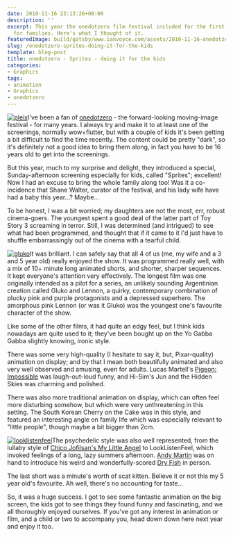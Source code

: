 ```yaml
---
date: 2010-11-16 23:13:26+00:00
description: ''
excerpt: This year the onedotzero film festival included for the first time a screening
  for families. Here's what I thought of it.
featuredImage: build/gatsby/www.ianvoyce.com/assets/2010-11-16-onedotzero-sprites-doing-it-for-the-kids_pleix1.png
slug: /onedotzero-sprites-doing-it-for-the-kids
template: blog-post
title: onedotzero - Sprites - doing it for the kids
categories:
- Graphics
tags:
- animation
- Graphics
- onedotzero
---
```


[![pleix](build/gatsby/www.ianvoyce.com/assets/2010-11-16-onedotzero-sprites-doing-it-for-the-kids_pleix1.png)](build/gatsby/www.ianvoyce.com/assets/2010-11-16-onedotzero-sprites-doing-it-for-the-kids_pleix1.png)I've been a fan of [onedotzero](http://www.onedotzero.com) - the forward-looking moving-image festival - for many years. I always try and make it to at least one of the screenings, normally wow+flutter, but with a couple of kids it's been getting a bit difficult to find the time recently. The content could be pretty "dark", so it's definitely not a good idea to bring them along, in fact you have to be 16 years old to get into the screenings. 

But this year, much to my surprise and delight, they introduced a special, Sunday-afternoon screening especially for kids, called "Sprites"; excellent! Now I had an excuse to bring the whole family along too! Was it a co-incidence that Shane Walter, curator of the festival, and his lady wife have had a baby this year...? Maybe...
<!-- more -->
To be honest, I was a bit worried; my daughters are not the most, err, robust cinema-goers. The youngest spent a good deal of the latter part of Toy Story 3 screaming in terror. Still, I was determined (and intrigued) to see what had been programmed, and thought that if it came to it I'd just have to shuffle embarrassingly out of the cinema with a tearful child.

[![gluko](build/gatsby/www.ianvoyce.com/assets/2010-11-16-onedotzero-sprites-doing-it-for-the-kids_gluko.png)](build/gatsby/www.ianvoyce.com/assets/2010-11-16-onedotzero-sprites-doing-it-for-the-kids_gluko.png)It was brilliant. I can safely say that all 4 of us (me, my wife and a 3 and 5 year old) really enjoyed the show. It was programmed really well, with a mix of 10+ minute long animated shorts, and shorter, sharper sequences. It kept everyone's attention very effectively. The longest film was one originally intended as a pilot for a series, an unlikely sounding Argentinian creation called Gluko and Lennon, a quirky, contemporary combination of plucky pink and purple protagonists and a depressed superhero. The amorphous pink Lennon (or was it Gluko) was the youngest one's favourite character of the show.

Like some of the other films, it had quite an edgy feel, but I think kids nowadays are quite used to it; they've been bought up on the Yo Gabba Gabba slightly knowing, ironic style. 

There was some very high-quality (I hesitate to say it, but, Pixar-quality) animation on display; and by that I mean both beautifully animated and also very well observed and amusing, even for adults. Lucas Martell's [Pigeon: Impossible](http://www.pigeonimpossible.com/) was laugh-out-loud funny, and Hi-Sim's Jun and the Hidden Skies was charming and polished. 

There was also more traditional animation on display, which can often feel more disturbing somehow, but which were very unthreatening in this setting. The South Korean Cherry on the Cake was in this style, and featured an interesting angle on family life which was especially relevant to "little people", though maybe a bit bigger than 2cm.

[![looklistenfeel](build/gatsby/www.ianvoyce.com/assets/2010-11-16-onedotzero-sprites-doing-it-for-the-kids_looklistenfeel.png)](http://vimeo.com/11159426)The psychedelic style was also well represented, from the lullaby style of [Chico Jofilsan's My Little Angel](http://vimeo.com/12966239) to LookListenFeel, which invoked feelings of a long, lazy summers afternoon. [Andy Martin](http://andymartin.info) was on hand to introduce his weird and wonderfully-scored [Dry Fish](http://vimeo.com/11661167) in person.

The last short was a minute's worth of scat kitten. Believe it or not this my 5 year old's favourite. Ah well, there's no accounting for taste...

So, it was a huge success. I got to see some fantastic animation on the big screen, the kids got to see things they found funny and fascinating, and we all thoroughly enjoyed ourselves. If you've got any interest in animation or film, and a child or two to accompany you, head down down here next year and enjoy it too.
